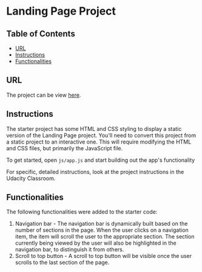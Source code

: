 # Landing Page Project

## Table of Contents

* [URL](#url)
* [Instructions](#instructions)
* [Functionalities](#functionalities)

## URL

The project can be view [here](https://amazing-shockley-fe1ac6.netlify.app/).

## Instructions

The starter project has some HTML and CSS styling to display a static version of the Landing Page project. You'll need to convert this project from a static project to an interactive one. This will require modifying the HTML and CSS files, but primarily the JavaScript file.

To get started, open `js/app.js` and start building out the app's functionality

For specific, detailed instructions, look at the project instructions in the Udacity Classroom.

## Functionalities

The following functionalities were added to the starter code:
1. Navigation bar - The navigation bar is dynamically built based on the number of sections in the page. When the user clicks on a navigation item, the item will scroll the user to the appropriate section. The section currently being viewed by the user will also be highlighted in the navigation bar, to distinguish it from others.
2. Scroll to top button - A scroll to top button will be visible once the user scrolls to the last section of the page.
